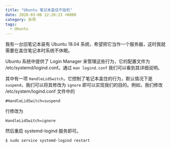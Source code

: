 ```yaml
---
title: "Ubuntu 笔记本盖住不挂机"
date: 2020-03-08 12:20:23 +0800
category: 杂项
tags:
  - Ubuntu
---
```


我有一台旧笔记本装有 Ubuntu 18.04 系统，希望把它当作一个服务器，这时我就需要在盖住笔记本时系统不休眠。

Ubuntu 系统中提供了 Login Manager 来管理这些行为，它的配置文件为 /etc/systemd/logind.conf。通过
`man logind.conf` 我们可以看到其详细说明。

其中有一项 `HandleLidSwitch`，它控制了笔记本盖住的行为，默认情况下是 `suspend`，我们可以将其修改为 `ignore` 即可以实现我们的目的。例如，我们修改 /etc/system/logind.conf 文件中的

```
#HandleLidSwitch=suspend
```

行修改为

```
HandleLidSwitch=ignore
```

然后重启 systemd-logind 服务即可。

``` shell
$ sudo service systemd-logind restart
```
